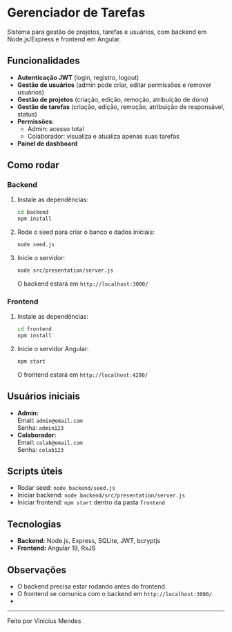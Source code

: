 # Gerenciador de Tarefas

Sistema para gestão de projetos, tarefas e usuários, com backend em Node.js/Express e frontend em Angular.

## Funcionalidades

- **Autenticação JWT** (login, registro, logout)
- **Gestão de usuários** (admin pode criar, editar permissões e remover usuários)
- **Gestão de projetos** (criação, edição, remoção, atribuição de dono)
- **Gestão de tarefas** (criação, edição, remoção, atribuição de responsável, status)
- **Permissões**:  
  - Admin: acesso total  
  - Colaborador: visualiza e atualiza apenas suas tarefas
- **Painel de dashboard**

## Como rodar

### Backend

1. Instale as dependências:
   ```sh
   cd backend
   npm install
   ```
2. Rode o seed para criar o banco e dados iniciais:
   ```sh
   node seed.js
   ```
3. Inicie o servidor:
   ```sh
   node src/presentation/server.js
   ```
   O backend estará em `http://localhost:3000/`

### Frontend

1. Instale as dependências:
   ```sh
   cd frontend
   npm install
   ```
2. Inicie o servidor Angular:
   ```sh
   npm start
   ```
   O frontend estará em `http://localhost:4200/`

## Usuários iniciais

- **Admin:**  
  Email: `admin@email.com`  
  Senha: `admin123`
- **Colaborador:**  
  Email: `colab@email.com`  
  Senha: `colab123`

## Scripts úteis

- Rodar seed: `node backend/seed.js`
- Iniciar backend: `node backend/src/presentation/server.js`
- Iniciar frontend: `npm start` dentro da pasta `frontend`

## Tecnologias

- **Backend:** Node.js, Express, SQLite, JWT, bcryptjs
- **Frontend:** Angular 19, RxJS

## Observações

- O backend precisa estar rodando antes do frontend.
- O frontend se comunica com o backend em `http://localhost:3000/`.
- 
---

Feito por Vinicius Mendes
